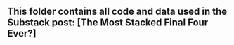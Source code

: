## This folder contains all code and data used in the Substack post: [The Most Stacked Final Four Ever?]